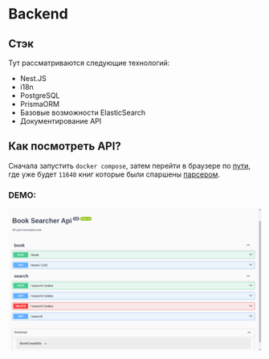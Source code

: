 # Backend

## Стэк

Тут рассматриваются следующие технологий:

- Nest.JS
- i18n
- PostgreSQL
- PrismaORM
- Базовые возможности ElasticSearch
- Документирование API

## Как посмотреть API?

Сначала запустить `docker compose`, затем перейти в браузере по [пути](http://localhost:3000/api), где уже будет `11640` книг которые были спаршены [парсером](../scraper/README.md).

### DEMO:

![api.png](./demo/api.png)
